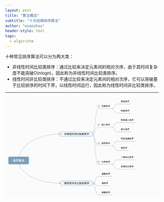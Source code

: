 ```yaml
---
layout: post
title: "算法概述"
subtitle: "十大经典排序算法"
author: "evanzhou"
header-style: text
tags:
  - algorithm
---
```


十种常见排序算法可以分为两大类：
* 非线性时间比较类排序：通过比较来决定元素间的相对次序，由于其时间复杂度不能突破O(nlogn)，因此称为非线性时间比较类排序。
* 线性时间非比较类排序：不通过比较来决定元素间的相对次序，它可以突破基于比较排序的时间下界，以线性时间运行，因此称为线性时间非比较类排序。

---

![img](img/in-post/algorithm.png)
